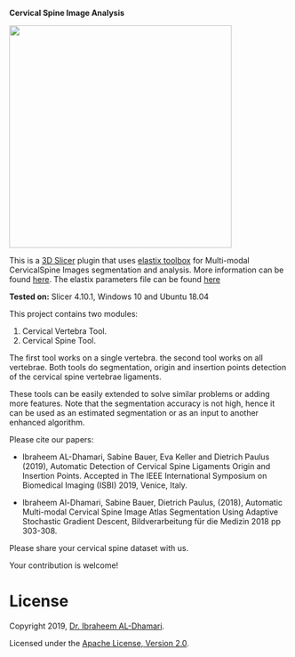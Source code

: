 **Cervical Spine Image Analysis**

<img src="https://github.com/MedicalImageAnalysisTutorials/SlicerCervicalSpine/blob/master/CervicalSpine.png" width="400" height="400">

This is a [3D Slicer](https://github.com/Slicer/Slicer) plugin that uses [elastix toolbox](https://github.com/SuperElastix/elastix) for Multi-modal CervicalSpine Images segmentation and analysis. More information can be found [here](https://mtixnat.uni-koblenz.de). The elastix parameters file can be found [here](http://elastix.bigr.nl/wiki/index.php/Par0053)

**Tested on:** 
Slicer 4.10.1, Windows 10 and Ubuntu 18.04 

This project contains two modules:

  1. Cervical Vertebra Tool.
  2. Cervical Spine Tool. 

The first tool works on a single vertebra. the second tool works on all vertebrae. Both tools do segmentation, origin and insertion points detection of the cervical spine vertebrae ligaments.

These tools can be easily extended to solve similar problems or adding more features. Note that the segmentation accuracy is not high, hence it can be used as an estimated segmentation or as an input to another enhanced algorithm. 

Please cite our papers:
*  Ibraheem AL-Dhamari, Sabine Bauer, Eva Keller and Dietrich Paulus (2019), Automatic Detection of Cervical Spine Ligaments Origin and Insertion Points. Accepted in The IEEE International Symposium on Biomedical Imaging (ISBI) 2019, Venice, Italy.

*  Ibraheem Al-Dhamari, Sabine Bauer, Dietrich Paulus, (2018), Automatic Multi-modal Cervical Spine Image Atlas Segmentation Using Adaptive Stochastic Gradient Descent, Bildverarbeitung für die Medizin 2018 pp 303-308.

Please share your cervical spine dataset with us. 

Your contribution is welcome! 


# License

Copyright 2019, [Dr. Ibraheem AL-Dhamari](https://idhamari.com).

Licensed under the [Apache License, Version 2.0](http://www.apache.org/licenses/LICENSE-2.0). 




